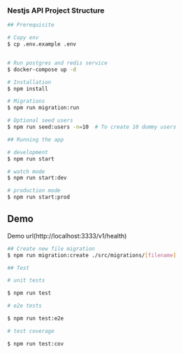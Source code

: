 ### Nestjs API Project Structure

```bash
## Prerequisite

# Copy env
$ cp .env.example .env


# Run postgres and redis service
$ docker-compose up -d

# Installation
$ npm install

# Migrations
$ npm run migration:run

# Optional seed users
$ npm run seed:users -n=10  # To create 10 dummy users
```

```bash
## Running the app

# development
$ npm run start

# watch mode
$ npm run start:dev

# production mode
$ npm run start:prod

```

## Demo

Demo url(http://localhost:3333/v1/health)

```bash
## Create new file migration
$ npm run migration:create ./src/migrations/[filename]

```

```bash
## Test

# unit tests

$ npm run test

# e2e tests

$ npm run test:e2e

# test coverage

$ npm run test:cov

```
